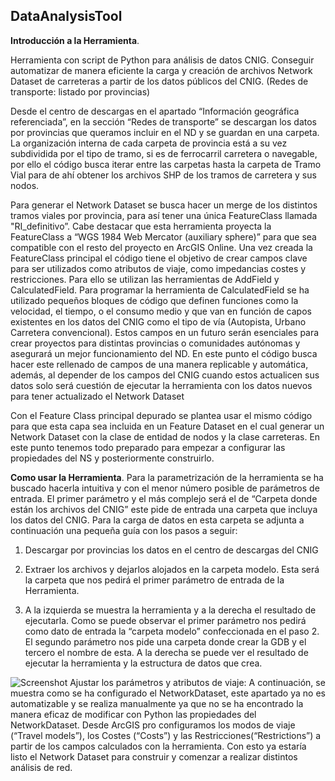 ## DataAnalysisTool
**Introducción a la Herramienta**.

Herramienta con script de Python para análisis de datos CNIG. Conseguir automatizar de manera eficiente la carga y creación de archivos Network Dataset de carreteras a partir de los datos públicos del CNIG. (Redes de transporte: listado por provincias)

Desde el centro de descargas en el apartado “Información geográfica referenciada”, en la sección “Redes de transporte” se descargan los datos por provincias que queramos incluir en el ND y se guardan en una carpeta. La organización interna de cada carpeta de provincia está a su vez subdividida por el tipo de tramo, si es de ferrocarril carretera o navegable, por ello el código busca iterar entre las carpetas hasta la carpeta de Tramo Vial para de ahí obtener los archivos SHP de los tramos de carretera y sus nodos.

Para generar el Network Dataset se busca hacer un merge de los distintos tramos viales por provincia, para así tener una única FeatureClass llamada "RI_definitivo”. Cabe destacar que esta herramienta proyecta la FeatureClass a “WGS 1984 Web Mercator (auxiliary sphere)” para que sea compatible con el resto del proyecto en ArcGIS Online. Una vez creada la FeatureClass principal el código tiene el objetivo de crear campos clave para ser utilizados como atributos de viaje, como impedancias costes y restricciones. Para ello se utilizan las herramientas de AddField y CalculatedField. Para programar la herramienta de CalculatedField se ha utilizado pequeños bloques de código que definen funciones como la velocidad, el tiempo, o el consumo medio y que van en función de capos existentes en los datos del CNIG como el tipo de vía (Autopista, Urbano Carretera convencional). Estos campos en un futuro serán esenciales para crear proyectos para distintas provincias o comunidades autónomas y asegurará un mejor funcionamiento del ND. En este punto el código busca hacer este rellenado de campos de una manera replicable y automática, además, al depender de los campos del CNIG cuando estos actualicen sus datos solo será cuestión de ejecutar la herramienta con los datos nuevos para tener actualizado el Network Dataset
 
Con el Feature Class principal depurado se plantea usar el mismo código para que esta capa sea incluida en un Feature Dataset en el cual generar un Network Dataset con la clase de entidad de nodos y la clase carreteras. En este punto tenemos todo preparado para empezar a configurar las propiedades del NS y posteriormente construirlo.

**Como usar la Herramienta**.
Para la parametrización de la herramienta se ha buscado hacerla intuitiva y con el menor número posible de parámetros de entrada.
El primer parámetro y el más complejo será el de “Carpeta donde están los archivos del CNIG” este pide de entrada una carpeta que incluya los datos del CNIG. Para la carga de datos en esta carpeta se adjunta a continuación una pequeña guía con los pasos a seguir:
 
1. Descargar por provincias los datos en el centro de descargas del CNIG
 

 
2. Extraer los archivos y dejarlos alojados en la carpeta modelo. Esta será la carpeta que nos pedirá el primer parámetro de entrada de la Herramienta. 


3. A la izquierda se muestra la herramienta y a la derecha el resultado de ejecutarla. Como se puede observar el primer parámetro nos pedirá como dato de entrada la “carpeta modelo” confeccionada en el paso 2. 
El segundo parámetro nos pide una carpeta donde crear la GDB y el tercero el nombre de esta.
A la derecha se puede ver el resultado de ejecutar la herramienta y la estructura de datos que crea.


![Screenshot](screenshot.png)
Ajustar los parámetros y atributos de viaje:
A continuación, se muestra como se ha configurado el NetworkDataset, este apartado ya no es automatizable y se realiza manualmente ya que no se ha encontrado la manera eficaz de modificar con Python las propiedades del NetworkDataset. Desde ArcGIS pro configuramos los modos de viaje (“Travel models”), los Costes (“Costs”) y las Restricciones(“Restrictions”) a partir de los campos calculados con la herramienta. Con esto ya estaría listo el Network Dataset para construir y comenzar a realizar distintos análisis de red.

